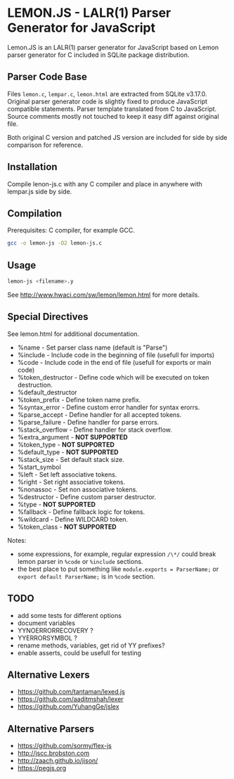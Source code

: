 # LEMON.JS - LALR(1) Parser Generator for JavaScript

Lemon.JS is an LALR(1) parser generator for JavaScript based on Lemon parser generator for C included in SQLite package distribution.

## Parser Code Base

Files `lemon.c`, `lempar.c`, `lemon.html` are extracted from SQLite v3.17.0. Original parser generator code is slightly fixed to produce JavaScript compatible statements. Parser template translated from C to JavaScript. Source comments mostly not touched to keep it easy diff against original file.

Both original C version and patched JS version are included for side by side comparison for reference.

## Installation

Compile lenon-js.c with any C compiler and place in anywhere with lempar.js side by side.

## Compilation

Prerequisites: C compiler, for example GCC.

```bash
gcc -o lemon-js -O2 lemon-js.c
```

## Usage

```bash
lemon-js <filename>.y
```

See http://www.hwaci.com/sw/lemon/lemon.html for more details.

## Special Directives

See lemon.html for additional documentation.

- %name - Set parser class name (default is "Parse")
- %include - Include code in the beginning of file (usefull for imports)
- %code - Include code in the end of file (usefull for exports or main code)
- %token_destructor - Define code which will be executed on token destruction.
- %default_destructor
- %token_prefix - Define token name prefix.
- %syntax_error - Define custom error handler for syntax erorrs.
- %parse_accept - Define handler for all accepted tokens.
- %parse_failure - Define handler for parse errors.
- %stack_overflow - Define handler for stack overflow.
- %extra_argument - **NOT SUPPORTED**
- %token_type - **NOT SUPPORTED**
- %default_type - **NOT SUPPORTED**
- %stack_size - Set default stack size.
- %start_symbol
- %left - Set left associative tokens.
- %right - Set right associative tokens.
- %nonassoc - Set non associative tokens.
- %destructor - Define custom parser destructor.
- %type - **NOT SUPPORTED**
- %fallback - Define fallback logic for tokens.
- %wildcard - Define WILDCARD token.
- %token_class - **NOT SUPPORTED**

Notes:

- some expressions, for example, regular expression `/\*/` could break lemon parser in `%code` or `%include` sections.
- the best place to put something like `module.exports = ParserName;` or `export default ParserName;` is in `%code` section.

## TODO

- add some tests for different options
- document variables
- YYNOERRORRECOVERY ?
- YYERRORSYMBOL ?
- rename methods, variables, get rid of YY prefixes?
- enable asserts, could be usefull for testing

## Alternative Lexers

- https://github.com/tantaman/lexed.js
- https://github.com/aaditmshah/lexer
- https://github.com/YuhangGe/jslex

## Alternative Parsers

- https://github.com/sormy/flex-js
- http://jscc.brobston.com
- http://zaach.github.io/jison/
- https://pegjs.org
